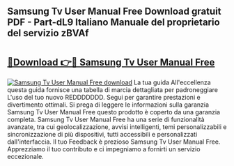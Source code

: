 ## Samsung Tv User Manual Free Download gratuit PDF - Part-dL9 Italiano Manuale del proprietario del servizio zBVAf

# <h2><a href="http://dfgk95.blite.top/?on=Samsung+Tv+User+Manual+Free">🔗Download 👉🔴 Samsung Tv User Manual Free</a></h2>

[![Samsung Tv User Manual Free download](https://i.imgur.com/lujVjoI.png)](http://dfgk95.blite.top/?on=Samsung+Tv+User+Manual+Free)
La tua guida All'eccellenza questa guida fornisce una tabella di marcia dettagliata per padroneggiare L'uso del tuo nuovo REDDDDDDD. Segui per garantire prestazioni e divertimento ottimali. Si prega di leggere le informazioni sulla garanzia Samsung Tv User Manual Free questo prodotto è coperto da una garanzia completa. Samsung Tv User Manual Free ha una serie di funzionalità avanzate, tra cui geolocalizzazione, avvisi intelligenti, temi personalizzabili e sincronizzazione di più dispositivi, tutti accessibili e personalizzati dall'interfaccia. Il tuo Feedback è prezioso Samsung Tv User Manual Free. Apprezziamo il tuo contributo e ci impegniamo a fornirti un servizio eccezionale.
